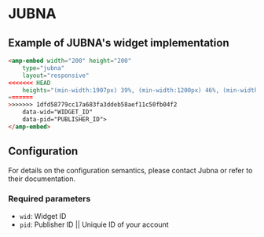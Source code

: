 <!---
Copyright 2019 The AMP HTML Authors. All Rights Reserved.

Licensed under the Apache License, Version 2.0 (the "License");
you may not use this file except in compliance with the License.
You may obtain a copy of the License at

      http://www.apache.org/licenses/LICENSE-2.0

Unless required by applicable law or agreed to in writing, software
distributed under the License is distributed on an "AS-IS" BASIS,
WITHOUT WARRANTIES OR CONDITIONS OF ANY KIND, either express or implied.
See the License for the specific language governing permissions and
limitations under the License.
-->

# JUBNA

## Example of JUBNA's widget implementation


```html
<amp-embed width="200" height="200"
    type="jubna"
    layout="responsive"
<<<<<<< HEAD
    heights="(min-width:1907px) 39%, (min-width:1200px) 46%, (min-width:780px) 64%, (min-width:480px) 98%, (min-width:460px) 167%, 196%"
=======
>>>>>>> 1dfd58779cc17a683fa3ddeb58aef11c50fb04f2
    data-wid="WIDGET_ID"
    data-pid="PUBLISHER_ID">
</amp-embed>
```

## Configuration

For details on the configuration semantics, please contact Jubna or refer to their documentation. 

### Required parameters

- `wid`: Widget ID 
- `pid`: Publisher ID || Uniquie ID of your account 
